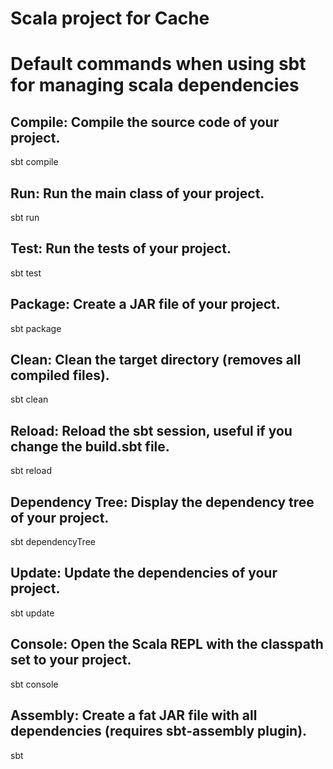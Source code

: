 # Scala project for Cache


# Default commands when using sbt for managing scala dependencies

## Compile: Compile the source code of your project.
sbt compile

## Run: Run the main class of your project.
sbt run

## Test: Run the tests of your project.
sbt test

## Package: Create a JAR file of your project.
sbt package

## Clean: Clean the target directory (removes all compiled files).
sbt clean

## Reload: Reload the sbt session, useful if you change the build.sbt file.
sbt reload

## Dependency Tree: Display the dependency tree of your project.
sbt dependencyTree

## Update: Update the dependencies of your project.
sbt update

## Console: Open the Scala REPL with the classpath set to your project.
sbt console

## Assembly: Create a fat JAR file with all dependencies (requires sbt-assembly plugin).
sbt 